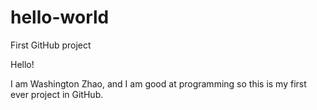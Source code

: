 # hello-world
First GitHub project

Hello!

I am Washington Zhao, and I am good at programming so this is my first ever project in GitHub.

